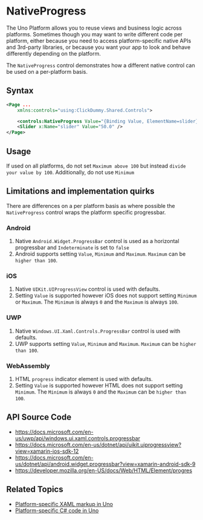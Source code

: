 # NativeProgress

The Uno Platform allows you to reuse views and business logic across platforms. Sometimes though you may want to write different code per platform, either because you need to access platform-specific native APIs and 3rd-party libraries, or because you want your app to look and behave differently depending on the platform.

The `NativeProgress` control demonstrates how a different native control can be used on a per-platform basis.

## Syntax

```xml
<Page ...
    xmlns:controls="using:ClickDummy.Shared.Controls">

    <controls:NativeProgress Value="{Binding Value, ElementName=slider}" />
    <Slider x:Name="slider" Value="50.0" />
</Page>
```

## Usage

If used on all platforms, do not set `Maximum above 100` but instead `divide your value by 100`. Additionally, do not use `Minimum`

## Limitations and implementation quirks

There are differences on a per platform basis as where possible the `NativeProgress` control wraps the platform specific progressbar.

### Android

1. Native `Android.Widget.ProgressBar` control is used as a horizontal progressbar and `Indeterminate` is set to `false`
1. Android supports setting `Value`, `Minimum` and  `Maximum`. `Maximum` can be `higher than 100`.

### iOS

1. Native `UIKit.UIProgressView` control is used with defaults.
1. Setting `Value` is supported however iOS does not support setting `Minimum` or `Maximum`. The `Minimum` is always `0` and the `Maximum` is always `100`.

### UWP

1. Native `Windows.UI.Xaml.Controls.ProgressBar` control is used with defaults.
1. UWP supports setting `Value`, `Minimum` and  `Maximum`. `Maximum` can be `higher than 100`.

### WebAssembly

1. HTML `progress` indicator element is used with defaults.
1. Setting `Value` is supported however HTML does not support setting `Minimum`. The `Minimum` is always `0` and the `Maximum` can be `higher than 100`.

## API Source Code

- https://docs.microsoft.com/en-us/uwp/api/windows.ui.xaml.controls.progressbar
- https://docs.microsoft.com/en-us/dotnet/api/uikit.uiprogressview?view=xamarin-ios-sdk-12
- https://docs.microsoft.com/en-us/dotnet/api/android.widget.progressbar?view=xamarin-android-sdk-9
- https://developer.mozilla.org/en-US/docs/Web/HTML/Element/progres

## Related Topics

- [Platform-specific XAML markup in Uno](https://platform.uno/docs/articles/platform-specific-xaml.html)
- [Platform-specific C# code in Uno](https://platform.uno/docs/articles/platform-specific-csharp.html)
